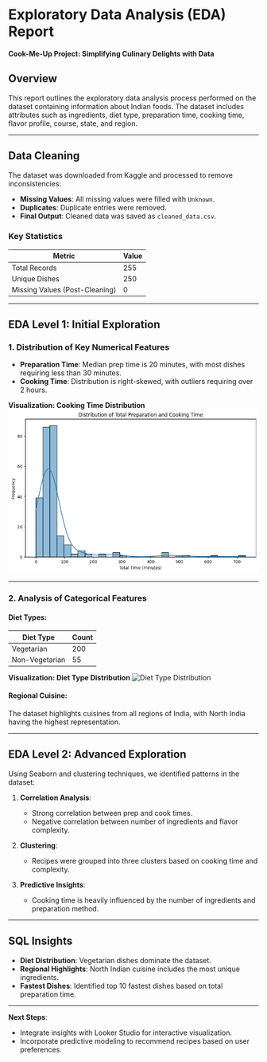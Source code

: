 # Exploratory Data Analysis (EDA) Report
**Cook-Me-Up Project: Simplifying Culinary Delights with Data**

## Overview
This report outlines the exploratory data analysis process performed on the dataset containing information about Indian foods. The dataset includes attributes such as ingredients, diet type, preparation time, cooking time, flavor profile, course, state, and region.

---

## Data Cleaning
The dataset was downloaded from Kaggle and processed to remove inconsistencies:
- **Missing Values**: All missing values were filled with `Unknown`.
- **Duplicates**: Duplicate entries were removed.
- **Final Output**: Cleaned data was saved as `cleaned_data.csv`.

### Key Statistics
| Metric              | Value      |
|---------------------|------------|
| Total Records       | 255        |
| Unique Dishes       | 250        |
| Missing Values (Post-Cleaning) | 0  |

---

## EDA Level 1: Initial Exploration

### **1. Distribution of Key Numerical Features**
- **Preparation Time**: Median prep time is 20 minutes, with most dishes requiring less than 30 minutes.
- **Cooking Time**: Distribution is right-skewed, with outliers requiring over 2 hours.
  
**Visualization: Cooking Time Distribution**
![Cooking Time Distribution](../images/cooking_time_distribution.png)


---

### **2. Analysis of Categorical Features**
#### Diet Types:
| Diet Type | Count |
|-----------|-------|
| Vegetarian | 200   |
| Non-Vegetarian | 55  |

**Visualization: Diet Type Distribution**
![Diet Type Distribution](../diet_type_distribution.png)

#### Regional Cuisine:
The dataset highlights cuisines from all regions of India, with North India having the highest representation.

---

## EDA Level 2: Advanced Exploration
Using Seaborn and clustering techniques, we identified patterns in the dataset:
1. **Correlation Analysis**:
   - Strong correlation between prep and cook times.
   - Negative correlation between number of ingredients and flavor complexity.

2. **Clustering**:
   - Recipes were grouped into three clusters based on cooking time and complexity.

3. **Predictive Insights**:
   - Cooking time is heavily influenced by the number of ingredients and preparation method.

---

## SQL Insights
- **Diet Distribution**: Vegetarian dishes dominate the dataset.
- **Regional Highlights**: North Indian cuisine includes the most unique ingredients.
- **Fastest Dishes**: Identified top 10 fastest dishes based on total preparation time.

---

**Next Steps**:
- Integrate insights with Looker Studio for interactive visualization.
- Incorporate predictive modeling to recommend recipes based on user preferences.
